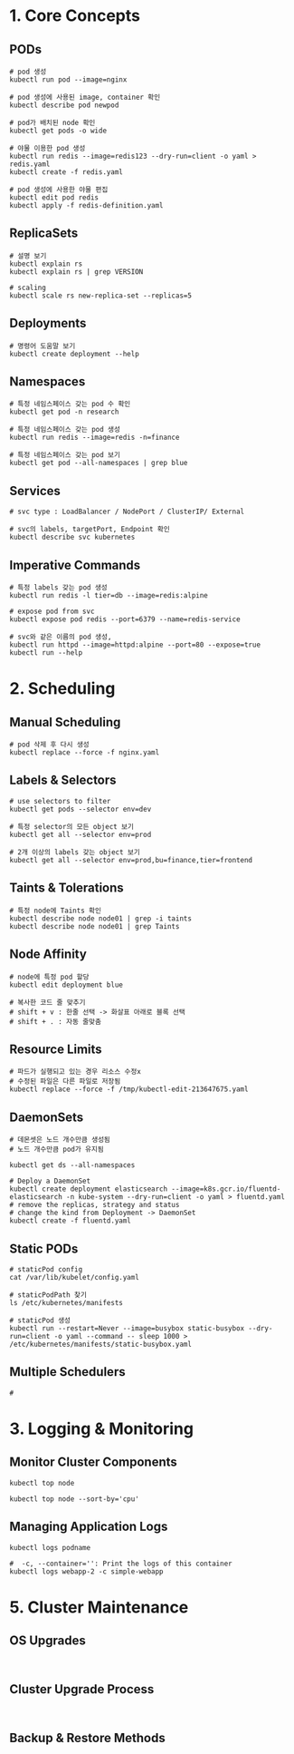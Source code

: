 # 1. Core Concepts

## PODs
```
# pod 생성
kubectl run pod --image=nginx

# pod 생성에 사용된 image, container 확인
kubectl describe pod newpod

# pod가 배치된 node 확인
kubectl get pods -o wide

# 야물 이용한 pod 생성
kubectl run redis --image=redis123 --dry-run=client -o yaml > redis.yaml
kubectl create -f redis.yaml 

# pod 생성에 사용한 야물 편집
kubectl edit pod redis
kubectl apply -f redis-definition.yaml 
```

## ReplicaSets
```
# 설명 보기 
kubectl explain rs
kubectl explain rs | grep VERSION

# scaling
kubectl scale rs new-replica-set --replicas=5
```

## Deployments
```
# 명령어 도움말 보기
kubectl create deployment --help
```

## Namespaces
```
# 특정 네임스페이스 갖는 pod 수 확인
kubectl get pod -n research

# 특정 네임스페이스 갖는 pod 생성
kubectl run redis --image=redis -n=finance

# 특정 네임스페이스 갖는 pod 보기
kubectl get pod --all-namespaces | grep blue
```

## Services
```
# svc type : LoadBalancer / NodePort / ClusterIP/ External

# svc의 labels, targetPort, Endpoint 확인 
kubectl describe svc kubernetes
```

## Imperative Commands
```
# 특정 labels 갖는 pod 생성
kubectl run redis -l tier=db --image=redis:alpine

# expose pod from svc 
kubectl expose pod redis --port=6379 --name=redis-service

# svc와 같은 이름의 pod 생성, 
kubectl run httpd --image=httpd:alpine --port=80 --expose=true
kubectl run --help
```

# 2. Scheduling

## Manual Scheduling
```
# pod 삭제 후 다시 생성
kubectl replace --force -f nginx.yaml

```

## Labels & Selectors
```
# use selectors to filter 
kubectl get pods --selector env=dev

# 특정 selector의 모든 object 보기
kubectl get all --selector env=prod

# 2개 이상의 labels 갖는 object 보기
kubectl get all --selector env=prod,bu=finance,tier=frontend
```

##  Taints & Tolerations
```
# 특정 node에 Taints 확인
kubectl describe node node01 | grep -i taints
kubectl describe node node01 | grep Taints

```

## Node Affinity
```
# node에 특정 pod 할당
kubectl edit deployment blue

# 복사한 코드 줄 맞추기
# shift + v : 한줄 선택 -> 화살표 아래로 블록 선택
# shift + . : 자동 줄맞춤
```

## Resource Limits
```
# 파드가 실행되고 있는 경우 리소스 수정x
# 수정된 파일은 다른 파일로 저장됨
kubectl replace --force -f /tmp/kubectl-edit-213647675.yaml

```

## DaemonSets
```
# 데몬셋은 노드 개수만큼 생성됨
# 노드 개수만큼 pod가 유지됨

kubectl get ds --all-namespaces

# Deploy a DaemonSet
kubectl create deployment elasticsearch --image=k8s.gcr.io/fluentd-elasticsearch -n kube-system --dry-run=client -o yaml > fluentd.yaml
# remove the replicas, strategy and status 
# change the kind from Deployment -> DaemonSet
kubectl create -f fluentd.yaml
```

## Static PODs
```
# staticPod config
cat /var/lib/kubelet/config.yaml

# staticPodPath 찾기
ls /etc/kubernetes/manifests 

# staticPod 생성
kubectl run --restart=Never --image=busybox static-busybox --dry-run=client -o yaml --command -- sleep 1000 > /etc/kubernetes/manifests/static-busybox.yaml

```

## Multiple Schedulers
```
# 

```

# 3. Logging & Monitoring

## Monitor Cluster Components
```
kubectl top node

kubectl top node --sort-by='cpu'

```


## Managing Application Logs
```
kubectl logs podname

#  -c, --container='': Print the logs of this container
kubectl logs webapp-2 -c simple-webapp

```


# 5. Cluster Maintenance

## OS Upgrades
```


```

## Cluster Upgrade Process
```


```

## Backup & Restore Methods
```


```

